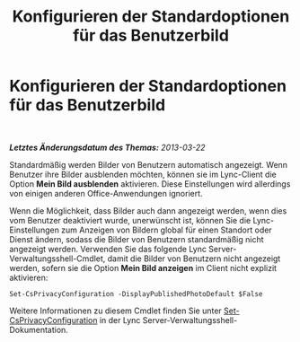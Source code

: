 ﻿---
title: Konfigurieren der Standardoptionen für das Benutzerbild
TOCTitle: Konfigurieren der Standardoptionen für das Benutzerbild
ms:assetid: b1c986f0-6400-447a-9e36-78c1c3a4f793
ms:mtpsurl: https://technet.microsoft.com/de-de/library/Dn205074(v=OCS.15)
ms:contentKeyID: 53901851
ms.date: 05/19/2016
mtps_version: v=OCS.15
ms.translationtype: HT
---

# Konfigurieren der Standardoptionen für das Benutzerbild

 

_**Letztes Änderungsdatum des Themas:** 2013-03-22_

Standardmäßig werden Bilder von Benutzern automatisch angezeigt. Wenn Benutzer ihre Bilder ausblenden möchten, können sie im Lync-Client die Option **Mein Bild ausblenden** aktivieren. Diese Einstellungen wird allerdings von einigen anderen Office-Anwendungen ignoriert.

Wenn die Möglichkeit, dass Bilder auch dann angezeigt werden, wenn dies vom Benutzer deaktiviert wurde, unerwünscht ist, können Sie die Lync-Einstellungen zum Anzeigen von Bildern global für einen Standort oder Dienst ändern, sodass die Bilder von Benutzern standardmäßig nicht angezeigt werden. Verwenden Sie das folgende Lync Server-Verwaltungsshell-Cmdlet, damit die Bilder von Benutzern nicht angezeigt werden, sofern sie die Option **Mein Bild anzeigen** im Client nicht explizit aktivieren:

    Set-CsPrivacyConfiguration -DisplayPublishedPhotoDefault $False

Weitere Informationen zu diesem Cmdlet finden Sie unter [Set-CsPrivacyConfiguration](https://docs.microsoft.com/en-us/powershell/module/skype/Set-CsPrivacyConfiguration) in der Lync Server-Verwaltungsshell-Dokumentation.

